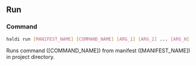 ## Run

### Command
```bash
haldi run [MANIFEST_NAME] [COMMAND_NAME] [ARG_1] [ARG_2] ... [ARG_N]
```
Runs command ([COMMAND_NAME]) from manifest ([MANIFEST_NAME]) in project directory.
